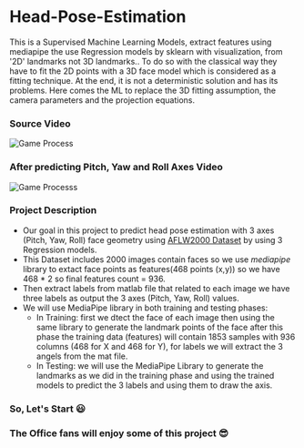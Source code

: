 # Head-Pose-Estimation
This is a Supervised Machine Learning Models, extract features using mediapipe the use Regression models by sklearn with visualization, from '2D' landmarks not 3D landmarks..
To do so with the classical way they have to fit the 2D points with a 3D face model which is considered as a fitting technique. 
At the end, it is not a deterministic solution and has its problems.
Here comes the ML to replace the 3D fitting assumption, the camera parameters and the  projection equations.

### Source Video
![Game Process](https://github.com/omaraz/Head-Pose-Estimation/blob/main/Ms_Pre.gif)

### After predicting Pitch, Yaw and Roll Axes Video
![Game Processs](https://github.com/omaraz/Head-Pose-Estimation/blob/main/Ms_post.gif)
### Project Description
- Our goal in this project to predict head pose estimation with 3 axes (Pitch, Yaw, Roll) face geometry using [AFLW2000 Dataset](http://cvlab.cse.msu.edu/lfw-and-aflw2000-datasets.html) by using 3 Regression models.
- This Dataset includes 2000 images contain faces so we use *mediapipe* library to extact face points as features(468 points (x,y)) so we have 468 * 2 so final features count  = 936.
- Then extract labels from matlab file that related to each image we have three labels as output the 3 axes (Pitch, Yaw, Roll) values.
- We will use MediaPipe library in both training and testing phases:
  - In Training: first we dtect the face of each image then using the same library to generate the landmark points of the face after this phase the training data (features) will contain 1853 samples with 936 columns (468 for X and 468 for Y), for labels we will extract the 3 angels from the mat file. 
  - In Testing: we will use the MediaPipe Library to generate the landmarks as we did in the training phase and using the trained models to predict the 3 labels and using them to draw the axis.  
### So, Let's Start 😃 
### The Office fans will enjoy some of this project 😎
